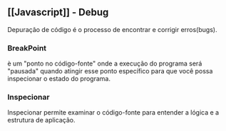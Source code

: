 ## [[Javascript]] - Debug

Depuração de código é o processo de encontrar e corrigir erros(bugs).

### BreakPoint

è um "ponto no código-fonte" onde a execução do programa será "pausada" quando atingir esse ponto específico para que você possa inspecionar o estado do programa.

### Inspecionar
Inspecionar permite examinar o código-fonte para entender a lógica e a estrutura de aplicação.